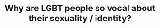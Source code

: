 ---
layout: myth
type: question
title: Why are LGBT people so vocal about their sexuality / identity? 
short: You likely have very different standards as to what you perceive as vocal when it comes to LGBT people vs straight/cis ones. If a man and a woman kiss in public, you might not even notice. But if it’s two men, they’re “provocative”.
tags: Gay
order: 2
---